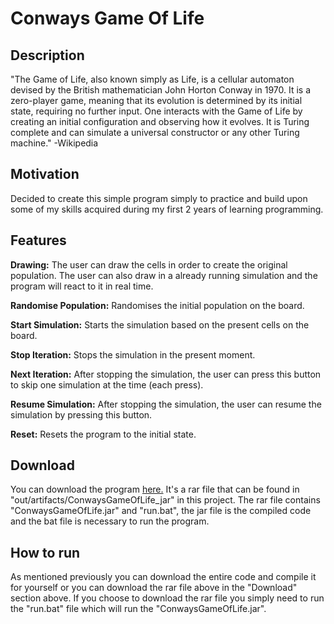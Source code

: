 # Conways Game Of Life

## Description

"The Game of Life, also known simply as Life, is a cellular automaton devised by the British mathematician John Horton Conway in 1970. It is a zero-player game, meaning that its evolution is determined by its initial state, requiring no further input. One interacts with the Game of Life by creating an initial configuration and observing how it evolves. It is Turing complete and can simulate a universal constructor or any other Turing machine." -Wikipedia


## Motivation

Decided to create this simple program simply to practice and build upon some of my skills acquired during my first 2 years of learning programming.


## Features

**Drawing:** The user can draw the cells in order to create the original population. The user can also draw in a already running simulation and the program will react to it in real time.

**Randomise Population:** Randomises the initial population on the board.

**Start Simulation:** Starts the simulation based on the present cells on the board.

**Stop Iteration:** Stops the simulation in the present moment.

**Next Iteration:** After stopping the simulation, the user can press this button to skip one simulation at the time (each press).

**Resume Simulation:** After stopping the simulation, the user can resume the simulation by pressing this button.

**Reset:** Resets the program to the initial state. 


## Download

You can download the program [here.](https://github.com/hugo-fsd/ConwaysGameOfLife/raw/main/out/artifacts/ConwaysGameOfLife_jar/ConwaysGameOfLife_jar.rar) It's a rar file that can be found in  "out/artifacts/ConwaysGameOfLife_jar" in this project. The rar file contains "ConwaysGameOfLife.jar" and "run.bat", the jar file is the compiled code and the bat file is necessary to run the program.

## How to run

As mentioned previously you can download the entire code and compile it for yourself or you can download the rar file above in the "Download" section above. If you choose to download the rar file you simply need to run the "run.bat" file which will run the "ConwaysGameOfLife.jar".
